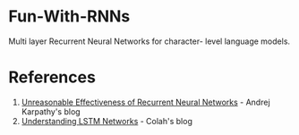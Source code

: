 # Fun-With-RNNs
Multi layer Recurrent Neural Networks for character- level language models.



# References 
1. [Unreasonable Effectiveness of Recurrent Neural Networks](http://karpathy.github.io/2015/05/21/rnn-effectiveness/) - Andrej Karpathy's blog 
2. [Understanding LSTM Networks](http://colah.github.io/posts/2015-08-Understanding-LSTMs/) - Colah's blog 

